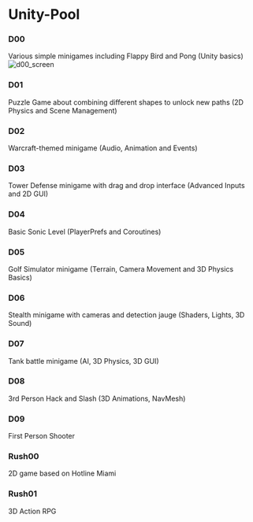 # Unity-Pool

### D00
Various simple minigames including Flappy Bird and Pong (Unity basics)
![d00_screen](https://postimg.cc/N5xDKMQW)

### D01
Puzzle Game about combining different shapes to unlock new paths (2D Physics and Scene Management)

### D02
Warcraft-themed minigame (Audio, Animation and Events)

### D03
Tower Defense minigame with drag and drop interface (Advanced Inputs and 2D GUI)

### D04
Basic Sonic Level (PlayerPrefs and Coroutines)

### D05
Golf Simulator minigame (Terrain, Camera Movement and 3D Physics Basics)

### D06
Stealth minigame with cameras and detection jauge (Shaders, Lights, 3D Sound)

### D07
Tank battle minigame (AI, 3D Physics, 3D GUI)

### D08
3rd Person Hack and Slash (3D Animations, NavMesh)

### D09
First Person Shooter

### Rush00
2D game based on Hotline Miami

### Rush01
3D Action RPG

